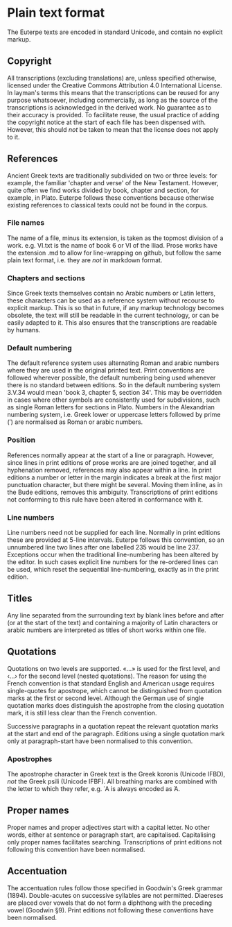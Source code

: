 # Plain text format
The Euterpe texts are encoded in standard Unicode, and contain no explicit markup. 

## Copyright
All transcriptions (excluding translations) are, unless specified otherwise, licensed under the Creative Commons Attribution 4.0 International License. In layman's terms this means that the transcriptions can be reused for any purpose whatsoever, including commercially, as long as the source of the transcriptions is acknowledged in the derived work. No guarantee as to their accuracy is provided. To facilitate reuse, the usual practice of adding the copyright notice at the start of each file has been dispensed with. However, this should _not_ be taken to mean that the license does not apply to it.

## References
Ancient Greek texts are traditionally subdivided on two or three levels: for example, the familiar 'chapter and verse' of the New Testament. However, quite often we find works divided by book, chapter and section, for example, in Plato. Euterpe follows these conventions because otherwise existing references to classical texts could not be found in the corpus.

### File names
The name of a file, minus its extension, is taken as the topmost division of a work. e.g. VI.txt is the name of book 6 or VI of the Iliad. Prose works have the extension .md to allow for line-wrapping on github, but follow the same plain text format, i.e. they are _not_ in markdown format.

### Chapters and sections
Since Greek texts themselves contain no Arabic numbers or Latin letters, these characters can be used as a reference system without recourse to explicit markup. This is so that in future, if any markup technology becomes obsolete, the text will still be readable in the current technology, or can be easily adapted to it. This also ensures that the transcriptions are readable by humans.

### Default numbering
The default reference system uses alternating Roman and arabic numbers where they are used in the original printed text. Print conventions are followed wherever possible, the default numbering being used whenever there is no standard between editions. So in the default numbering system 3.V.34 would mean 'book 3, chapter 5, section 34'. This may be overridden in cases where other symbols are consistently used for subdivisions, such as single Roman letters for sections in Plato. Numbers in the Alexandrian numbering system, i.e. Greek lower or uppercase letters followed by prime (′) are normalised as Roman or arabic numbers. 

### Position
References normally appear at the start of a line or paragraph. However, since lines in print editions of prose works are are joined together, and all hyphenation removed, references may also appear within a line. In print editions a number or letter in the margin indicates a break at the first major punctuation character, but there might be several. Moving them inline, as in the Bude editions, removes this ambiguity. Transcriptions of print editions not conforming to this rule have been altered in conformance with it.

### Line numbers
Line numbers need not be supplied for each line. Normally in print editions these are provided at 5-line intervals. Euterpe follows this convention, so an unnumbered line two lines after one labelled 235 would be line 237. Exceptions occur when the traditional line-numbering has been altered by the editor. In such cases explicit line numbers for the re-ordered lines can be used, which reset the sequential line-numbering, exactly as in the print edition.

## Titles
Any line separated from the surrounding text by blank lines before and after (or at the start of the text) and containing a majority of Latin characters or arabic numbers are interpreted as titles of short works within one file.

## Quotations
Quotations on two levels are supported. «...» is used for the first level, and ‹...› for the second level (nested quotations). The reason for using the French convention is that standard English and American usage requires single-quotes for apostrope, which cannot be distinguished from quotation marks at the first or second level. Although the German use of single quotation marks does distinguish the apostrophe from the closing quotation mark, it is still less clear than the French convention.

Successive paragraphs in a quotation repeat the relevant quotation marks at the start and end of the paragraph. Editions using a single quotation mark only at paragraph-start have been normalised to this convention.

### Apostrophes
The apostrophe character in Greek text is the Greek koronis (Unicode IFBD), _not_ the Greek psili (Unicode IFBF). All breathing marks are combined with the letter to which they refer, e.g. ᾽Α is always encoded as Ἀ.

## Proper names
Proper names and proper adjectives start with a capital letter. No other words, either at sentence or paragraph start, are capitalised. Capitalising only proper names facilitates searching. Transcriptions of print editions not following this convention have been normalised.

## Accentuation
The accentuation rules follow those specified in Goodwin's Greek grammar (1894). Double-acutes on successive syllables are not permitted. Diaereses are placed over vowels that do not form a diphthong with the preceding vowel (Goodwin §9). Print editions not following these conventions have been normalised.
